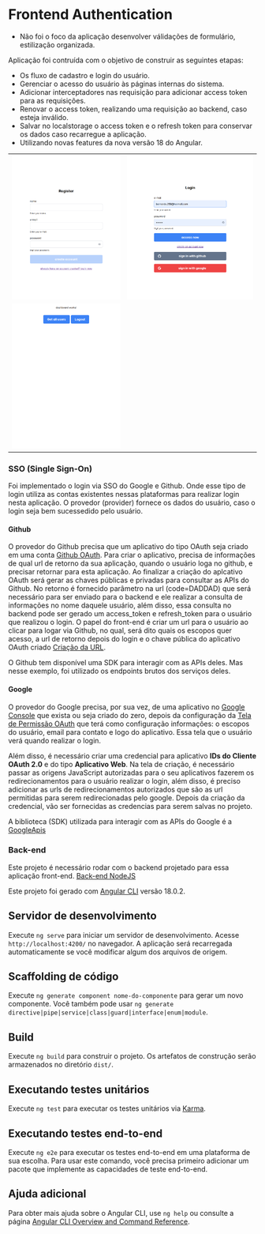 # Frontend Authentication

- Não foi o foco da aplicação desenvolver válidações de formulário, estilização organizada.

Aplicação foi contruída com o objetivo de construir as seguintes etapas:

- Os fluxo de cadastro e login do usuário.
- Gerenciar o acesso do usuário às páginas internas do sistema.
- Adicionar interceptadores nas requisição para adicionar access token para as requisições.
- Renovar o access token, realizando uma requisição ao backend, caso esteja inválido.
- Salvar no localstorage o access token e o refresh token para conservar os dados caso recarregue a aplicação.
- Utilizando novas features da nova versão 18 do Angular.

|                                                                              |                                                         |
| ---------------------------------------------------------------------------- | ------------------------------------------------------- |
| ![Página de registro do usuário](/src/assets/image.png)                      | ![Página de acesso do usuário](/src/assets/image-1.png) |
| ![Página interna quando o usuário acessa o sistema](/src/assets/image-2.png) |                                                         |

### SSO (Single Sign-On)

Foi implementado o login via SSO do Google e Github. Onde esse tipo de login utiliza as contas existentes nessas plataformas para realizar login nesta aplicação. O provedor (provider) fornece os dados do usuário, caso o login seja bem sucessedido pelo usuário.

#### Github

O provedor do Github precisa que um aplicativo do tipo OAuth seja criado em uma conta [Github OAuth](https://github.com/settings/applications/new). Para criar o aplicativo, precisa de informações de qual url de retorno da sua aplicação, quando o usuário loga no github, e precisar retornar para esta aplicação. Ao finalizar a criação do aplcativo OAuth será gerar as chaves públicas e privadas para consultar as APIs do Github. No retorno é fornecido parâmetro na url (code=DADDAD) que será necessário para ser enviado para o backend e ele realizar a consulta de informações no nome daquele usuário, além disso, essa consulta no backend pode ser gerado um access_token e refresh_token para o usuário que realizou o login. O papel do front-end é criar um url para o usuário ao clicar para logar via Github, no qual, será dito quais os escopos quer acesso, a url de retorno depois do login e o chave pública do aplicativo OAuth criado [Criação da URL](https://docs.github.com/pt/apps/oauth-apps/building-oauth-apps/authorizing-oauth-apps#1-request-a-users-github-identity).

O Github tem disponível uma SDK para interagir com as APIs deles. Mas nesse exemplo, foi utilizado os endpoints brutos dos serviços deles.

#### Google

O provedor do Google precisa, por sua vez, de uma aplicativo no [Google Console](https://console.cloud.google.com/welcome/new) que exista ou seja criado do zero, depois da configuração da [Tela de Permissão OAuth](https://console.cloud.google.com/apis/credentials/consent) que terá como configuração informações: o escopos do usuário, email para contato e logo do aplicativo. Essa tela que o usuário verá quando realizar o login.

Além disso, é necessário criar uma credencial para aplicativo **IDs do Cliente OAuth 2.0** e do tipo **Aplicativo Web**. Na tela de criação, é necessário passar as origens JavaScript autorizadas para o seu aplicativos fazerem os redirecionamentos para o usuário realizar o login, além disso, é preciso adicionar as urls de redirecionamentos autorizados que são as url permitidas para serem redirecionadas pelo google. Depois da criação da credencial, vão ser fornecidas as credencias para serem salvas no projeto.

A biblioteca (SDK) utilizada para interagir com as APIs do Google é a [GoogleApis](https://www.npmjs.com/package/googleapis#oauth2-client)

### Back-end

Este projeto é necessário rodar com o backend projetado para essa aplicação front-end. [Back-end NodeJS](https://github.com/BernardoSemiOficial/backend-nodejs-access-token-authentication)

Este projeto foi gerado com [Angular CLI](https://github.com/angular/angular-cli) versão 18.0.2.

## Servidor de desenvolvimento

Execute `ng serve` para iniciar um servidor de desenvolvimento. Acesse `http://localhost:4200/` no navegador. A aplicação será recarregada automaticamente se você modificar algum dos arquivos de origem.

## Scaffolding de código

Execute `ng generate component nome-do-componente` para gerar um novo componente. Você também pode usar `ng generate directive|pipe|service|class|guard|interface|enum|module`.

## Build

Execute `ng build` para construir o projeto. Os artefatos de construção serão armazenados no diretório `dist/`.

## Executando testes unitários

Execute `ng test` para executar os testes unitários via [Karma](https://karma-runner.github.io).

## Executando testes end-to-end

Execute `ng e2e` para executar os testes end-to-end em uma plataforma de sua escolha. Para usar este comando, você precisa primeiro adicionar um pacote que implemente as capacidades de teste end-to-end.

## Ajuda adicional

Para obter mais ajuda sobre o Angular CLI, use `ng help` ou consulte a página [Angular CLI Overview and Command Reference](https://angular.dev/tools/cli).
